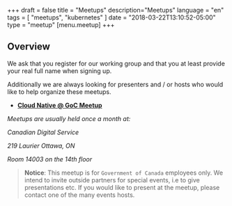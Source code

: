 +++
draft = false
title = "Meetups"
description="Meetups"
language = "en"
tags = [
    "meetups",
    "kubernetes"
]
date = "2018-03-22T13:10:52-05:00"
type = "meetup"
[menu.meetup]
+++

## Overview

We ask that you register for our working group and that you at least provide your real full name when signing up.

Additionally we are always looking for presenters and / or hosts who would like to help organize these meetups.

* **[Cloud Native @ GoC Meetup](https://www.meetup.com/goc-cloud-native)**

<address class="mrgn-bttm-lg mrgn-tp-lg">
<p>Meetups are usually held once a month at:</p>
<p class="h5">Canadian Digital Service</p>
<p class="h5">219 Laurier <span>Ottawa</span><span>, ON</span></p>
<p class="h5">Room 14003 on the 14th floor</p>
</address>

> **Notice**: This meetup is for `Government of Canada` employees only. We intend to invite outside partners for special events, i.e to give presentations etc. If you would like to present at the meetup, please contact one of the many events hosts.
